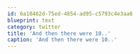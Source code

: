 ```yaml
---
id: 6a18462d-75ed-4854-ad95-c5793c4e3aa6
blueprint: text
category: twitter
title: 'And then there were 10..'
caption: 'And then there were 10..'
---
```

